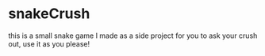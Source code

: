 # snakeCrush
this is a small snake game I made as a side project for you to ask your crush out, use it as you please!
